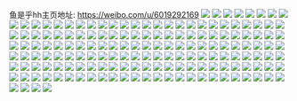鱼是乎hh主页地址: https://weibo.com/u/6019292169 
![](https://wx4.sinaimg.cn/mw2000/006zmkRzly1h9ip50jknwj32c02c21ky.jpg) 
![](https://wx4.sinaimg.cn/mw2000/006zmkRzly1h9ip4zsprbj329u29ub2a.jpg) 
![](https://wx4.sinaimg.cn/mw2000/006zmkRzly1h9ip51b1ysj32c029gqv6.jpg) 
![](https://wx4.sinaimg.cn/mw2000/006zmkRzly1h9ip52cl8zj33402c0u0y.jpg) 
![](https://wx4.sinaimg.cn/mw2000/006zmkRzly1h9ip53yyelj31z01z0e81.jpg) 
![](https://wx4.sinaimg.cn/mw2000/006zmkRzly1h9ip5u38vqj31o0280x2z.jpg) 
![](https://wx4.sinaimg.cn/mw2000/006zmkRzly1h94uy5w2d9j30n01dswmd.jpg) 
![](https://wx4.sinaimg.cn/mw2000/006zmkRzly1gvqwdhl22zj60n01dswi602.jpg) 
![](https://wx4.sinaimg.cn/mw2000/006zmkRzly1gthrjjfbmvj329v29v7wh.jpg) 
![](https://wx4.sinaimg.cn/mw2000/006zmkRzly1gthrjbc6w5j329v29vkjl.jpg) 
![](https://wx4.sinaimg.cn/mw2000/006zmkRzly1gthrjiu0n1j32801o01i5.jpg) 
![](https://wx4.sinaimg.cn/mw2000/006zmkRzly1gthrjcmx46j329v29vhdt.jpg) 
![](https://wx4.sinaimg.cn/mw2000/006zmkRzly1gthrj8in0pj329v29ve81.jpg) 
![](https://wx4.sinaimg.cn/mw2000/006zmkRzly1gthrj8wix6j329v29vqly.jpg) 
![](https://wx4.sinaimg.cn/mw2000/006zmkRzly1gthrjbzmzkj329v29v4qp.jpg) 
![](https://wx4.sinaimg.cn/mw2000/006zmkRzly1gthrja3qbxj329v29v4qp.jpg) 
![](https://wx4.sinaimg.cn/mw2000/006zmkRzly1gqia6c6du3j313z0u0alz.jpg) 
![](https://wx4.sinaimg.cn/mw2000/006zmkRzly1gqia6e7j78j313z0u0wpb.jpg) 
![](https://wx4.sinaimg.cn/mw2000/006zmkRzly1gqia6gk71pj30u013zqes.jpg) 
![](https://wx4.sinaimg.cn/mw2000/006zmkRzly1gqia6ihoi5j30u013zwp3.jpg) 
![](https://wx4.sinaimg.cn/mw2000/006zmkRzly1gqia6jwettj30u013z7bj.jpg) 
![](https://wx4.sinaimg.cn/mw2000/006zmkRzly1gqia6a8edaj30u013zqey.jpg) 
![](https://wx4.sinaimg.cn/mw2000/006zmkRzly1gqia6n2ci0j313z0u0gxv.jpg) 
![](https://wx4.sinaimg.cn/mw2000/006zmkRzly1gqia6pivv8j313z0u0al7.jpg) 
![](https://wx4.sinaimg.cn/mw2000/006zmkRzly1gqia6y5ndej313z0u0jzj.jpg) 
![](https://wx4.sinaimg.cn/mw2000/006zmkRzly1gqia712ubdj31hc0u0dt5.jpg) 
![](https://wx4.sinaimg.cn/mw2000/006zmkRzly1gon9xvn1jqj33402c0x6p.jpg) 
![](https://wx4.sinaimg.cn/mw2000/006zmkRzly1gnooahzb2ej31o01o0x6p.jpg) 
![](https://wx4.sinaimg.cn/mw2000/006zmkRzly1gnooaiuzdej31o01o0hdt.jpg) 
![](https://wx4.sinaimg.cn/mw2000/006zmkRzly1gnooayqtnuj31o01o0npd.jpg) 
![](https://wx4.sinaimg.cn/mw2000/006zmkRzly1gnooaztpdij32801o0e82.jpg) 
![](https://wx4.sinaimg.cn/mw2000/006zmkRzly1gnooam2xf4j33402c0u0x.jpg) 
![](https://wx4.sinaimg.cn/mw2000/006zmkRzly1gnooaksxrwj32c02lxqv6.jpg) 
![](https://wx4.sinaimg.cn/mw2000/006zmkRzly1gmvo72seetj31o02807wi.jpg) 
![](https://wx4.sinaimg.cn/mw2000/006zmkRzly1gmvo73epdij31o02807wh.jpg) 
![](https://wx4.sinaimg.cn/mw2000/006zmkRzly1gmvo71uvs2j31o02807wh.jpg) 
![](https://wx4.sinaimg.cn/mw2000/006zmkRzly1gmvo74d733j31o0280u0x.jpg) 
![](https://wx4.sinaimg.cn/mw2000/006zmkRzly1gmqw98o2ahj313z0u0aj5.jpg) 
![](https://wx4.sinaimg.cn/mw2000/006zmkRzly1gmqw9b9yiqj313z0u0wox.jpg) 
![](https://wx4.sinaimg.cn/mw2000/006zmkRzly1gm50mpw1cgj31o02804qp.jpg) 
![](https://wx4.sinaimg.cn/mw2000/006zmkRzly1gcsjdpaqqij31400u012d.jpg) 
![](https://wx4.sinaimg.cn/mw2000/006zmkRzly1gcsjdn71qoj31400u0na5.jpg) 
![](https://wx4.sinaimg.cn/mw2000/006zmkRzly1gcsjdseg3nj30u00u0qd7.jpg) 
![](https://wx4.sinaimg.cn/mw2000/006zmkRzly1gcsjdy88vxj30u00u0tjs.jpg) 
![](https://wx4.sinaimg.cn/mw2000/006zmkRzly1gbty6irlqej30u01hcaic.jpg) 
![](https://wx4.sinaimg.cn/mw2000/006zmkRzly1gbty6lvmdqj30u01hcn4y.jpg) 
![](https://wx4.sinaimg.cn/mw2000/006zmkRzly1g9e05arz7ej31400u0451.jpg) 
![](https://wx4.sinaimg.cn/mw2000/006zmkRzly1g9e04zmpzcj30u0140n4w.jpg) 
![](https://wx4.sinaimg.cn/mw2000/006zmkRzly1g9e051spk5j30wu0u0wk6.jpg) 
![](https://wx4.sinaimg.cn/mw2000/006zmkRzly1g9bu6vnkcaj31400u0q77.jpg) 
![](https://wx4.sinaimg.cn/mw2000/006zmkRzly1g9bu6wuar1j30u011ddko.jpg) 
![](https://wx4.sinaimg.cn/mw2000/006zmkRzly1g9bu6y5jj2j30u0140dlo.jpg) 
![](https://wx4.sinaimg.cn/mw2000/006zmkRzly1g9bu6zu8c1j30vu0u0q77.jpg) 
![](https://wx4.sinaimg.cn/mw2000/006zmkRzly1g9bu71ksn8j31400u0469.jpg) 
![](https://wx4.sinaimg.cn/mw2000/006zmkRzly1g9bu73ai7nj31400u0119.jpg) 
![](https://wx4.sinaimg.cn/mw2000/006zmkRzly1g82pm3znqdj30u00u0n00.jpg) 
![](https://wx4.sinaimg.cn/mw2000/006zmkRzly1g82pm4jnulj30u00u0ae1.jpg) 
![](https://wx4.sinaimg.cn/mw2000/006zmkRzly1g82pm535vmj30u00u0jvb.jpg) 
![](https://wx4.sinaimg.cn/mw2000/006zmkRzly1g82pm9fp71j30u00u041i.jpg) 
![](https://wx4.sinaimg.cn/mw2000/006zmkRzly1g82pm8wks9j30u00u0tbf.jpg) 
![](https://wx4.sinaimg.cn/mw2000/006zmkRzly1g82pm6jrhcj30u00u0dir.jpg) 
![](https://wx4.sinaimg.cn/mw2000/006zmkRzly1g82pm60atij30u00u0gnl.jpg) 
![](https://wx4.sinaimg.cn/mw2000/006zmkRzly1g82pm7kivtj30zk0qodnv.jpg) 
![](https://wx4.sinaimg.cn/mw2000/006zmkRzly1g82pm8bpt9j30zk0qote5.jpg) 
![](https://wx4.sinaimg.cn/mw2000/006zmkRzly1g7ujun1dpwj30zk0qodle.jpg) 
![](https://wx4.sinaimg.cn/mw2000/006zmkRzly1g7ujup1nx0j31400u0q9e.jpg) 
![](https://wx4.sinaimg.cn/mw2000/006zmkRzly1g7ujuqwea9j31400u0791.jpg) 
![](https://wx4.sinaimg.cn/mw2000/006zmkRzly1g7ujurtc4rj31400u0dk8.jpg) 
![](https://wx4.sinaimg.cn/mw2000/006zmkRzly1g7ujusokkej31400u0wi7.jpg) 
![](https://wx4.sinaimg.cn/mw2000/006zmkRzly1g7ujuti8ynj31400u0goz.jpg) 
![](https://wx4.sinaimg.cn/mw2000/006zmkRzly1g7hyzk6jtzj30u00u0403.jpg) 
![](https://wx4.sinaimg.cn/mw2000/006zmkRzly1g7hyzkox97j30u00u0dh5.jpg) 
![](https://wx4.sinaimg.cn/mw2000/006zmkRzly1g7hyzlpezpj31350u0tex.jpg) 
![](https://wx4.sinaimg.cn/mw2000/006zmkRzly1g55l3w7uj5j30nm0rutbb.jpg) 
![](https://wx4.sinaimg.cn/mw2000/006zmkRzly1g4z2iw92luj32ux3yihdv.jpg) 
![](https://wx4.sinaimg.cn/mw2000/006zmkRzly1g4qjcrnrchj31400u0wyf.jpg) 
![](https://wx4.sinaimg.cn/mw2000/006zmkRzly1g4qjczvqgjj337k2eo1l0.jpg) 
![](https://wx4.sinaimg.cn/mw2000/006zmkRzly1g4qjd4c02kj33342bchdu.jpg) 
![](https://wx4.sinaimg.cn/mw2000/006zmkRzly1g4qjd8124lj315o2lrx6q.jpg) 
![](https://wx4.sinaimg.cn/mw2000/006zmkRzly1g4qjda556zj30zk0qotst.jpg) 
![](https://wx4.sinaimg.cn/mw2000/006zmkRzly1g4qjdb0785j30zk0qoakt.jpg) 
![](https://wx4.sinaimg.cn/mw2000/006zmkRzly1g4qjdcdqgtj30zk0qon90.jpg) 
![](https://wx4.sinaimg.cn/mw2000/006zmkRzly1g4qjdd291wj30zk0qowmx.jpg) 
![](https://wx4.sinaimg.cn/mw2000/006zmkRzly1g4qjde58h7j31400u0qkt.jpg) 
![](https://wx4.sinaimg.cn/mw2000/006zmkRzly1g4h4qcbva6j30u0140n1l.jpg) 
![](https://wx4.sinaimg.cn/mw2000/006zmkRzly1g497xe59kqj30ku0rs76m.jpg) 
![](https://wx4.sinaimg.cn/mw2000/006zmkRzly1g497xeuv6rj31400u0q8c.jpg) 
![](https://wx4.sinaimg.cn/mw2000/006zmkRzly1g497xg242rj31400u0780.jpg) 
![](https://wx4.sinaimg.cn/mw2000/006zmkRzly1g497xgqxpkj31400u0whd.jpg) 
![](https://wx4.sinaimg.cn/mw2000/006zmkRzly1g497xi5wkxj31400u0n1m.jpg) 
![](https://wx4.sinaimg.cn/mw2000/006zmkRzly1g497xj4gzsj31900pcqan.jpg) 
![](https://wx4.sinaimg.cn/mw2000/006zmkRzly1g497xjz816j31hc0omdj0.jpg) 
![](https://wx4.sinaimg.cn/mw2000/006zmkRzly1g497xktpwhj30u0140n1z.jpg) 
![](https://wx4.sinaimg.cn/mw2000/006zmkRzly1g497xlept5j30u00u0wg7.jpg) 
![](https://wx4.sinaimg.cn/mw2000/006zmkRzly1g297bfc65zj30u01400vy.jpg) 
![](https://wx4.sinaimg.cn/mw2000/006zmkRzly1g297bgfp50j30u01hc0wa.jpg) 
![](https://wx4.sinaimg.cn/mw2000/006zmkRzly1g1rvll5jfpj31901o04qq.jpg) 
![](https://wx4.sinaimg.cn/mw2000/006zmkRzly1g0nolazjn3j30xs5bix6p.jpg) 
![](https://wx4.sinaimg.cn/mw2000/006zmkRzly1g0nolcw2tij30rs4jr7wi.jpg) 
![](https://wx4.sinaimg.cn/mw2000/006zmkRzly1g0nolduvbxj30rs2ny7wh.jpg) 
![](https://wx4.sinaimg.cn/mw2000/006zmkRzly1g0nolfj9nvj30rs46ghdu.jpg) 
![](https://wx4.sinaimg.cn/mw2000/006zmkRzly1g0nolg1sr1j30nm0b4mxj.jpg) 
![](https://wx4.sinaimg.cn/mw2000/006zmkRzly1g0nolgacb3j30nm0b4dg7.jpg) 
![](https://wx4.sinaimg.cn/mw2000/006zmkRzly1g0azk1okhcj31400u0dm4.jpg) 
![](https://wx4.sinaimg.cn/mw2000/006zmkRzly1g0azk2dbsvj30u0140tf9.jpg) 
![](https://wx4.sinaimg.cn/mw2000/006zmkRzly1g0azk3intdj31400u011h.jpg) 
![](https://wx4.sinaimg.cn/mw2000/006zmkRzly1g0azkqzor6j30u014012m.jpg) 
![](https://wx4.sinaimg.cn/mw2000/006zmkRzly1g0azk43wjrj31400u0wl2.jpg) 
![](https://wx4.sinaimg.cn/mw2000/006zmkRzly1g0azk599g2j30u014044g.jpg) 
![](https://wx4.sinaimg.cn/mw2000/006zmkRzly1g0azkpr9f9j31400u0n6n.jpg) 
![](https://wx4.sinaimg.cn/mw2000/006zmkRzly1g0azkobe0fj30u0140ae1.jpg) 
![](https://wx4.sinaimg.cn/mw2000/006zmkRzly1g0azk4qxd1j30u0140n1e.jpg) 
![](https://wx4.sinaimg.cn/mw2000/006zmkRzly1fyer0kklg6j30nm15xtkn.jpg) 
![](https://wx4.sinaimg.cn/mw2000/006zmkRzly1fwwyr54nxsj30zk0qowr6.jpg) 
![](https://wx4.sinaimg.cn/mw2000/006zmkRzly1fwwyr775yfj30qo0zkgw4.jpg) 
![](https://wx4.sinaimg.cn/mw2000/006zmkRzly1fwwyrdclqnj30qo0zktn0.jpg) 
![](https://wx4.sinaimg.cn/mw2000/006zmkRzly1fwwyrqwfvoj30zk0qoqhw.jpg) 
![](https://wx4.sinaimg.cn/mw2000/006zmkRzly1fwwyrm7e22j30zk0qodog.jpg) 
![](https://wx4.sinaimg.cn/mw2000/006zmkRzly1fwwyrjm5s7j30zk0qo117.jpg) 
![](https://wx4.sinaimg.cn/mw2000/006zmkRzly1fwwyrtd3uqj30qo0zkh0n.jpg) 
![](https://wx4.sinaimg.cn/mw2000/006zmkRzly1fwwyrv66b9j30qo0zk12d.jpg) 
![](https://wx4.sinaimg.cn/mw2000/006zmkRzly1fwifgagzvxj30qo42p1kx.jpg) 
![](https://wx4.sinaimg.cn/mw2000/006zmkRzly1fwifgh3axsj30qo0zr4ed.jpg) 
![](https://wx4.sinaimg.cn/mw2000/006zmkRzly1fwifgo24juj30qo0qo78k.jpg) 
![](https://wx4.sinaimg.cn/mw2000/006zmkRzly1fwifgjinmnj30qo0qogse.jpg) 
![](https://wx4.sinaimg.cn/mw2000/006zmkRzly1fwifgl85m4j30qo0qogsu.jpg) 
![](https://wx4.sinaimg.cn/mw2000/006zmkRzly1fwifgp7ivtj30qo0qoadm.jpg) 
![](https://wx4.sinaimg.cn/mw2000/006zmkRzly1fvrv2heurzj30qo0zktdu.jpg) 
![](https://wx4.sinaimg.cn/mw2000/006zmkRzly1fud1szizvlj30qo0zkaeu.jpg) 
![](https://wx4.sinaimg.cn/mw2000/006zmkRzly1fud1t13pynj30qo0zk43p.jpg) 
![](https://wx4.sinaimg.cn/mw2000/006zmkRzly1fud1t21r65j30qo0zkn1q.jpg) 
![](https://wx4.sinaimg.cn/mw2000/006zmkRzly1ft9pvm96vcj30qo0zkaek.jpg) 
![](https://wx4.sinaimg.cn/mw2000/006zmkRzly1ft9pvmzyugj30qo0qojud.jpg) 
![](https://wx4.sinaimg.cn/mw2000/006zmkRzly1ft9pvnmu4oj30qo0qo765.jpg) 
![](https://wx4.sinaimg.cn/mw2000/006zmkRzly1ft9pvpu3b8j30qo0zkk0m.jpg) 
![](https://wx4.sinaimg.cn/mw2000/006zmkRzly1ft9pvsbteij30zk0qogud.jpg) 
![](https://wx4.sinaimg.cn/mw2000/006zmkRzly1fstn24tkg9j30zk0qotdc.jpg) 
![](https://wx4.sinaimg.cn/mw2000/006zmkRzly1fstn25ddcqj30k00qoq5c.jpg) 
![](https://wx4.sinaimg.cn/mw2000/006zmkRzly1fstn269horj30zk0qon0r.jpg) 
![](https://wx4.sinaimg.cn/mw2000/006zmkRzly1frxbj3p61aj30qo2804c0.jpg) 
![](https://wx4.sinaimg.cn/mw2000/006zmkRzly1frxbcshybqj30qo280148.jpg) 
![](https://wx4.sinaimg.cn/mw2000/006zmkRzly1frxbj5bqdbj30qo21cqcp.jpg) 
![](https://wx4.sinaimg.cn/mw2000/006zmkRzly1frxbg2ciuzj30qo280qh1.jpg) 
![](https://wx4.sinaimg.cn/mw2000/006zmkRzly1frxbg58ieoj30qo280qci.jpg) 
![](https://wx4.sinaimg.cn/mw2000/006zmkRzly1frxbjfgqy8j30qo1hcq98.jpg) 
![](https://wx4.sinaimg.cn/mw2000/006zmkRzly1frw116e3boj30qo0zkgom.jpg) 
![](https://wx4.sinaimg.cn/mw2000/006zmkRzly1frw1176r0bj30qo0zkdk6.jpg) 
![](https://wx4.sinaimg.cn/mw2000/006zmkRzly1frw114x9vvj30qo0zkwko.jpg) 
![](https://wx4.sinaimg.cn/mw2000/006zmkRzly1frw113fzn5j30qo0zk0wr.jpg) 
![](https://wx4.sinaimg.cn/mw2000/006zmkRzly1frw1120vkoj30qo0qowgb.jpg) 
![](https://wx4.sinaimg.cn/mw2000/006zmkRzly1frw1144ob1j30qo0zkacz.jpg) 
![](https://wx4.sinaimg.cn/mw2000/006zmkRzly1frw14wxbicj30qo0zkn0g.jpg) 
![](https://wx4.sinaimg.cn/mw2000/006zmkRzly1fr9r50ta5lj30qo0zkjvr.jpg) 
![](https://wx4.sinaimg.cn/mw2000/006zmkRzly1fr9r528nstj30zk0qotcy.jpg) 
![](https://wx4.sinaimg.cn/mw2000/006zmkRzly1fr9r53tev5j30qo0zkahf.jpg) 
![](https://wx4.sinaimg.cn/mw2000/006zmkRzly1fr42mcjohcj30zk0qotb5.jpg) 
![](https://wx4.sinaimg.cn/mw2000/006zmkRzly1fqgn8q87rvj30qo0zkjua.jpg) 
![](https://wx4.sinaimg.cn/mw2000/006zmkRzly1fqgn8r3qvuj30qo0qotd9.jpg) 
![](https://wx4.sinaimg.cn/mw2000/006zmkRzly1fqgn9b0e5ij30qo1o0and.jpg) 
![](https://wx4.sinaimg.cn/mw2000/006zmkRzly1fqgn8s309yj30qo0zkq9b.jpg) 
![](https://wx4.sinaimg.cn/mw2000/006zmkRzly1fqgn8t13kgj30qo0qojv7.jpg) 
![](https://wx4.sinaimg.cn/mw2000/006zmkRzly1fqgn8upsybj30qo1bsk7d.jpg) 
